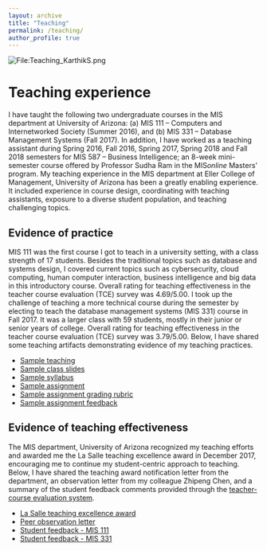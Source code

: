 ```yaml
---
layout: archive
title: "Teaching"
permalink: /teaching/
author_profile: true
---
```


<div class="wp-caption aligncenter" style="width: 300px" onclick="window.open('http://karanalytics.com/files/TeachingStatement_KarthikS.pdf','Teaching_statement_KarthikS');" style="cursor: pointer;"><p><img class="aligncenter" src="http://karanalytics.com/images/Teaching5.png" alt="File:Teaching_KarthikS.png"/></p></div>

# Teaching experience

I have taught the following two undergraduate courses in the MIS department at University of Arizona: (a) MIS 111 – Computers and Internetworked Society (Summer 2016), and (b) MIS 331 – Database Management Systems (Fall 2017). In addition, I have worked as a teaching assistant during Spring 2016, Fall 2016, Spring 2017, Spring 2018 and Fall 2018 semesters for MIS 587 – Business Intelligence; an 8-week mini-semester course offered by Professor Sudha Ram in the MIS*online* Masters’ program. My teaching experience in the MIS department at Eller College of Management, University of Arizona has been a greatly enabling experience. It included experience in course design, coordinating with teaching assistants, exposure to a diverse student population, and teaching challenging topics.

## Evidence of practice

MIS 111 was the first course I got to teach in a university setting, with a class strength of 17 students. Besides the traditional topics such as database and systems design, I covered current topics such as cybersecurity, cloud computing, human computer interaction, business intelligence and big data in this introductory course. Overall rating for teaching effectiveness in the teacher course evaluation (TCE) survey was 4.69/5.00. I took up the challenge of teaching a more technical course during the semester by electing to teach the database management systems (MIS 331) course in Fall 2017. It was a larger class with 59 students, mostly in their junior or senior years of college. Overall rating for teaching effectiveness in the teacher course evaluation (TCE) survey was 3.79/5.00. Below, I have shared some teaching artifacts demonstrating evidence of my teaching practices.

* <span style="color:DarkBlue"><a href="https://youtu.be/IV-Fsuq-23Y/" target="_blank">Sample teaching</a> </span>
* <span style="color:DarkBlue"><a href="http://karanalytics.com/files/Teaching_sample.pptx" target="_blank">Sample class slides</a> </span>
* <span style="color:DarkBlue"><a href="http://karanalytics.com/files/Sample_syllabus.pdf" target="_blank">Sample syllabus</a> </span>
* <span style="color:DarkBlue"><a href="http://karanalytics.com/files/Sample_assignment.pdf" target="_blank">Sample assignment</a> </span>
* <span style="color:DarkBlue"><a href="http://karanalytics.com/files/Sample_assessmentrubric.pdf" target="_blank">Sample assignment grading rubric</a> </span>
* <span style="color:DarkBlue"><a href="http://karanalytics.com/files/Sample_assignmentfeedback.pdf" target="_blank">Sample assignment feedback</a> </span>

## Evidence of teaching effectiveness

The MIS department, University of Arizona recognized my teaching efforts and awarded me the La Salle teaching excellence award in December 2017, encouraging me to continue my student-centric approach to teaching. Below, I have shared the teaching award notification letter from the department, an observation letter from my colleague Zhipeng Chen, and a summary of the student feedback comments provided through the [teacher-course evaluation system](https://tceonline.oia.arizona.edu/index.php).

* <span style="color:DarkBlue"><a href="http://karanalytics.com/files/LaSalle.pdf" target="_blank">La Salle teaching excellence award</a> </span>
* <span style="color:DarkBlue"><a href="http://karanalytics.com/files/peerobservation.pdf" target="_blank">Peer observation letter</a> </span>
* <span style="color:DarkBlue"><a href="http://karanalytics.com/files/MIS111_feedback.pdf" target="_blank">Student feedback - MIS 111</a> </span>
* <span style="color:DarkBlue"><a href="http://karanalytics.com/files/MIS331_feedback.pdf" target="_blank">Student feedback - MIS 331</a> </span>
